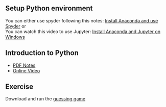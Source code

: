 ## Setup Python environment
You can either use spyder following this notes: [Install Anaconda and use Spyder](https://github.com/mqhe/learning-materials/blob/main/python/intro/00-anaconda.pdf) or  
You can watch this video to use Jupyter: [Install Anaconda and Jupyter on Windows](https://www.youtube.com/watch?v=uOwCiZKj2rg)


## Introduction to Python
+ [PDF Notes](https://github.com/mqhe/learning-materials/blob/main/python/intro/01-python_intro.pdf)
+ [Online Video](https://personalpages.manchester.ac.uk/staff/stefan.guettel/py/01-video.php)

## Exercise
Download and run the [guessing game](https://github.com/mqhe/learning-materials/blob/main/python/intro/01-guessing-game.py)
